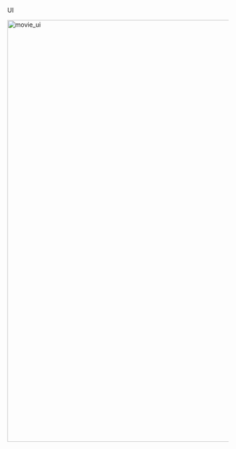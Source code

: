 UI

<img width="959" alt="movie_ui" src="https://github.com/user-attachments/assets/cc425a63-6277-44d3-8688-2fda68282db9">

